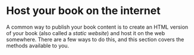 # Host your book on the internet

A common way to publish your book content is to create an HTML version of your book (also called a _static website_) and host it on the web somewhere.
There are a few ways to do this, and this section covers the methods available to you.

<!-- ```{tableofcontents}
``` -->
